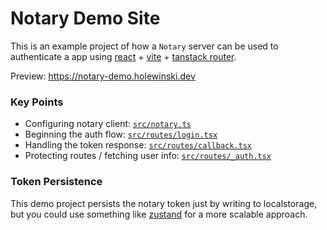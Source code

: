 # Notary Demo Site

This is an example project of how a `Notary` server can be used to authenticate a app using [react](https://react.dev) + [vite](https://vite.dev) + [tanstack router](https://tanstack.com/router/latest).

Preview: https://notary-demo.holewinski.dev

### Key Points

- Configuring notary client: [`src/notary.ts`](src/notary.ts)
- Beginning the auth flow: [`src/routes/login.tsx`](src/routes/login.tsx)
- Handling the token response: [`src/routes/callback.tsx`](src/routes/callback.tsx)
- Protecting routes / fetching user info: [`src/routes/_auth.tsx`](src/routes/_auth.tsx)

### Token Persistence

This demo project persists the notary token just by writing to localstorage, but you could use something like [zustand](https://github.com/pmndrs/zustand) for a more scalable approach.
